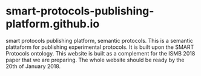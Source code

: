 # smart-protocols-publishing-platform.github.io
smart protocols publishing platform, semantic protocols.
This is a semantic plattaform for publishing experimental protocols. It is built upon the SMART Protocols ontology. 
This website is built as a complement for the ISMB 2018 paper that we are preparing. The whole website should be ready by the 20th of January 2018. 
